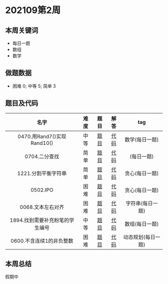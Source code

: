 <!--
 * @Description: 
 * @Autor: Au3C2
 * @Date: 2021-01-11 14:55:49
 * @LastEditors: Au3C2
 * @LastEditTime: 2021-09-13 16:05:49
-->

# 202109第2周

## 本周关键词

* 每日一题
* 数组
* 数学

## 做题数据

* 困难 0; 中等 5; 简单 3

## 题目及代码

|名字|难度|题目|解答|tag|
|:-:|:-:|:-:|:-:|:-:|
|0470.用Rand7()实现Rand10()|中等|[题目](https://leetcode-cn.com/problems/implement-rand10-using-rand7/)|[代码](../Code/202109第2周/0470.用Rand7()实现Rand10().md)|数学(每日一题)
|0704.二分查找|简单|[题目](https://leetcode-cn.com/problems/binary-search/)|[代码](../Code/202109第2周/0704.二分查找.md)|(每日一题)
|1221.分割平衡字符串|简单|[题目](https://leetcode-cn.com/problems/split-a-string-in-balanced-strings/)|[代码](../Code/202109第2周/1221.分割平衡字符串.md)|贪心(每日一题)
|0502.IPO|困难|[题目](https://leetcode-cn.com/problems/ipo/)|[代码](../Code/202109第2周/0502.IPO.md)|贪心(每日一题)
|0068.文本左右对齐|困难|[题目](https://leetcode-cn.com/problems/text-justification/)|[代码](../Code/202109第2周/0068.文本左右对齐.md)|字符串(每日一题)
|1894.找到需要补充粉笔的学生编号|中等|[题目](1894.找到需要补充粉笔的学生编号)|[代码](../Code/202109第2周/1894.找到需要补充粉笔的学生编号.md)|数组(每日一题)
|0600.不含连续1的非负整数|困难|[题目](0600.不含连续1的非负整数)|[代码](../Code/202109第2周/0600.不含连续1的非负整数.md)|动态规划(每日一题)

## 本周总结

假期中